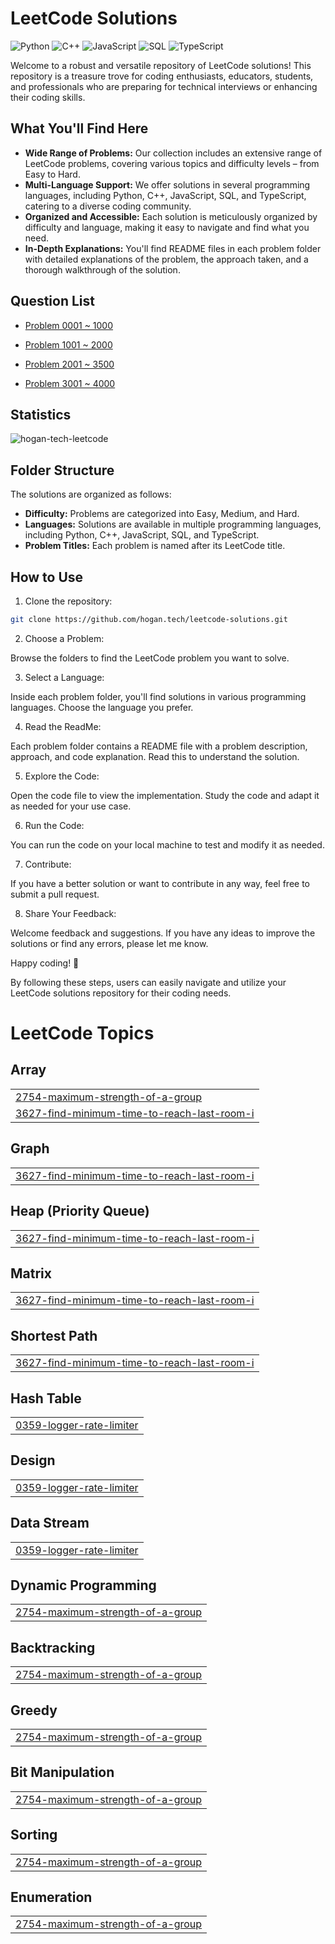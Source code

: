 # LeetCode Solutions

![Python](https://img.shields.io/badge/language-Python-blue.svg)
![C++](https://img.shields.io/badge/language-C++-orange.svg)
![JavaScript](https://img.shields.io/badge/language-JavaScript-yellow.svg)
![SQL](https://img.shields.io/badge/language-SQL-lightgrey.svg)
![TypeScript](https://img.shields.io/badge/language-TypeScript-blue.svg)

Welcome to a robust and versatile repository of LeetCode solutions! This repository is a treasure trove for coding enthusiasts, educators, students, and professionals who are preparing for technical interviews or enhancing their coding skills.

## What You'll Find Here

- **Wide Range of Problems:** Our collection includes an extensive range of LeetCode problems, covering various topics and difficulty levels – from Easy to Hard.
- **Multi-Language Support:** We offer solutions in several programming languages, including Python, C++, JavaScript, SQL, and TypeScript, catering to a diverse coding community.
- **Organized and Accessible:** Each solution is meticulously organized by difficulty and language, making it easy to navigate and find what you need.
- **In-Depth Explanations:** You'll find README files in each problem folder with detailed explanations of the problem, the approach taken, and a thorough walkthrough of the solution.

## Question List

- [Problem 0001 ~ 1000](./Question_List_0001_1000.md)

- [Problem 1001 ~ 2000](./Question_List_1001_2000.md)

- [Problem 2001 ~ 3500](./Question_List_2001_3000.md)

- [Problem 3001 ~ 4000](./Question_List_3001_4000.md)


## Statistics

<img src="https://leetcard.jacoblin.cool/hogantech" alt="hogan-tech-leetcode" />

## Folder Structure

The solutions are organized as follows:

- **Difficulty:** Problems are categorized into Easy, Medium, and Hard.
- **Languages:** Solutions are available in multiple programming languages, including Python, C++, JavaScript, SQL, and TypeScript.
- **Problem Titles:** Each problem is named after its LeetCode title.



## How to Use

1. Clone the repository:

```bash
git clone https://github.com/hogan.tech/leetcode-solutions.git
```

2. Choose a Problem:

Browse the folders to find the LeetCode problem you want to solve.

3. Select a Language:

Inside each problem folder, you'll find solutions in various programming languages. Choose the language you prefer.

4. Read the ReadMe:

Each problem folder contains a README file with a problem description, approach, and code explanation. Read this to understand the solution.

5. Explore the Code:

Open the code file to view the implementation. Study the code and adapt it as needed for your use case.

6. Run the Code:

You can run the code on your local machine to test and modify it as needed.

7. Contribute:

If you have a better solution or want to contribute in any way, feel free to submit a pull request.

8. Share Your Feedback:

Welcome feedback and suggestions. If you have any ideas to improve the solutions or find any errors, please let me know.

Happy coding! 🚀

By following these steps, users can easily navigate and utilize your LeetCode solutions repository for their coding needs.



<!---LeetCode Topics Start-->
# LeetCode Topics
## Array
|  |
| ------- |
| [2754-maximum-strength-of-a-group](https://github.com/hogan-tech/leetcode-solution/tree/master/2754-maximum-strength-of-a-group) |
| [3627-find-minimum-time-to-reach-last-room-i](https://github.com/hogan-tech/leetcode-solution/tree/master/3627-find-minimum-time-to-reach-last-room-i) |
## Graph
|  |
| ------- |
| [3627-find-minimum-time-to-reach-last-room-i](https://github.com/hogan-tech/leetcode-solution/tree/master/3627-find-minimum-time-to-reach-last-room-i) |
## Heap (Priority Queue)
|  |
| ------- |
| [3627-find-minimum-time-to-reach-last-room-i](https://github.com/hogan-tech/leetcode-solution/tree/master/3627-find-minimum-time-to-reach-last-room-i) |
## Matrix
|  |
| ------- |
| [3627-find-minimum-time-to-reach-last-room-i](https://github.com/hogan-tech/leetcode-solution/tree/master/3627-find-minimum-time-to-reach-last-room-i) |
## Shortest Path
|  |
| ------- |
| [3627-find-minimum-time-to-reach-last-room-i](https://github.com/hogan-tech/leetcode-solution/tree/master/3627-find-minimum-time-to-reach-last-room-i) |
## Hash Table
|  |
| ------- |
| [0359-logger-rate-limiter](https://github.com/hogan-tech/leetcode-solution/tree/master/0359-logger-rate-limiter) |
## Design
|  |
| ------- |
| [0359-logger-rate-limiter](https://github.com/hogan-tech/leetcode-solution/tree/master/0359-logger-rate-limiter) |
## Data Stream
|  |
| ------- |
| [0359-logger-rate-limiter](https://github.com/hogan-tech/leetcode-solution/tree/master/0359-logger-rate-limiter) |
## Dynamic Programming
|  |
| ------- |
| [2754-maximum-strength-of-a-group](https://github.com/hogan-tech/leetcode-solution/tree/master/2754-maximum-strength-of-a-group) |
## Backtracking
|  |
| ------- |
| [2754-maximum-strength-of-a-group](https://github.com/hogan-tech/leetcode-solution/tree/master/2754-maximum-strength-of-a-group) |
## Greedy
|  |
| ------- |
| [2754-maximum-strength-of-a-group](https://github.com/hogan-tech/leetcode-solution/tree/master/2754-maximum-strength-of-a-group) |
## Bit Manipulation
|  |
| ------- |
| [2754-maximum-strength-of-a-group](https://github.com/hogan-tech/leetcode-solution/tree/master/2754-maximum-strength-of-a-group) |
## Sorting
|  |
| ------- |
| [2754-maximum-strength-of-a-group](https://github.com/hogan-tech/leetcode-solution/tree/master/2754-maximum-strength-of-a-group) |
## Enumeration
|  |
| ------- |
| [2754-maximum-strength-of-a-group](https://github.com/hogan-tech/leetcode-solution/tree/master/2754-maximum-strength-of-a-group) |
<!---LeetCode Topics End-->